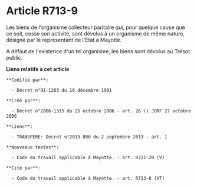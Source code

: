 # Article R713-9

Les biens de l'organisme collecteur paritaire qui, pour quelque cause que ce soit, cesse son activité, sont dévolus à un
organisme de même nature, désigné par le représentant de l'Etat à Mayotte.

A défaut de l'existence d'un tel organisme, les biens sont dévolus au Trésor public.

**Liens relatifs à cet article**

	**Codifié par**:

	  - Décret n°91-1263 du 16 décembre 1991

	**Créé par**:

	  - Décret n°2006-1315 du 25 octobre 2006 - art. 26 () JORF 27 octobre 2006

	**Liens**:

	  - TRANSFERE: Décret n°2013-800 du 2 septembre 2013 - art. 1

	**Nouveaux textes**:

	  - Code du travail applicable à Mayotte. - art. R711-20 (V)

	**Cité par**:

	  - Code du travail applicable à Mayotte. - art. R713-8 (VT)
